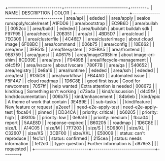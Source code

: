 +---------------------------+--------------------------------+--------+
|           NAME            |          DESCRIPTION           | COLOR  |
+---------------------------+--------------------------------+--------+
| area/api                  |                                | ededed |
| area/apply                | sealos run/apply/scale/reset   | A1FDD6 |
| area/bootstrap            |                                | EC9B6D |
| area/builah               |                                | 0052cc |
| area/build                |                                | ededed |
| area/buildah              | abount buildah sdk             | F97F95 |
| area/check                |                                | 20B351 |
| area/ci                   |                                | 4BD5D7 |
| area/cloud                |                                | 7EC309 |
| area/clusterfile          |                                | 4C46E7 |
| area/clusterImage         | about cloud image              | 6F08BC |
| area/command              |                                | 006b75 |
| area/config               |                                | 10E662 |
| area/env                  |                                | 3EB515 |
| area/filesystem           |                                | 20EBA5 |
| area/frontend             |                                | 9E8759 |
| area/guest                |                                | A06175 |
| area/imageCRIShim         | about image-cri-shim           | 8CD39E |
| area/ipvs                 |                                | F9489B |
| area/lifecycle-management |                                | d4c5f9 |
| area/lvscare              | about lvscare                  | 780F7B |
| area/qa                   |                                | 540652 |
| area/registry             |                                | 0e8a16 |
| area/runtime              |                                | ededed |
| area/ssh                  |                                | ededed |
| area/test                 |                                | 9135D8 |
| area/workflow             |                                | FB44AD |
| automated issue           |                                | F5F4A7 |
| cloud roadmap             |                                | 1D6C8E |
| good first issue          | Good for newcomers             | 7057ff |
| help wanted               | Extra attention is needed      | 008672 |
| kind/bug                  | Something isn't working        | d73a4a |
| kind/discussion           |                                | d4c5f9 |
| kind/documentation        |                                | 006b75 |
| kind/enhancement          |                                | 84b6eb |
| kind/epic                 | A theme of work that contain   | 3E4B9E |
|                           | sub-tasks                      |        |
| kind/feature              | New feature or request         | a2eeef |
| need-e2e-apply-test       | need-e2e-apply-test            | fbca04 |
| pinned                    |                                | DD34CA |
| priority: critical        |                                | b60205 |
| priority: high            |                                | d93f0b |
| priority: low             |                                | 0e8a16 |
| priority: medium          |                                | fbca04 |
| report                    |                                | 5AAE8D |
| response-expired          |                                | B60205 |
| roadmap                   |                                | 1D6C8E |
| size/L                    |                                | A14C05 |
| size/M                    |                                | 7F7203 |
| size/S                    |                                | 5D9801 |
| size/XL                   |                                | C32607 |
| size/XS                   |                                | 3CBF00 |
| size/XXL                  |                                | E50009 |
| status: can't reproduce   |                                | fec1c1 |
| status: confirmed         |                                | 215cea |
| status: needs information |                                | fef2c0 |
| type: question            | Further information is         | d876e3 |
|                           | requested                      |        |
+---------------------------+--------------------------------+--------+

